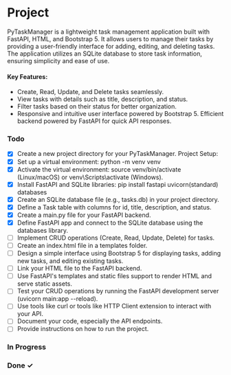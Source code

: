 # Project

PyTaskManager is a lightweight task management application built with FastAPI, HTML, and Bootstrap 5. It allows users to manage their tasks by providing a user-friendly interface for adding, editing, and deleting tasks. The application utilizes an SQLite database to store task information, ensuring simplicity and ease of use.

#### Key Features:

-   Create, Read, Update, and Delete tasks seamlessly.
-   View tasks with details such as title, description, and status.
-   Filter tasks based on their status for better organization.
-   Responsive and intuitive user interface powered by Bootstrap 5.
    Efficient backend powered by FastAPI for quick API responses.

### Todo

-   [x] Create a new project directory for your PyTaskManager.
        Project Setup:
-   [x] Set up a virtual environment: python -m venv venv
-   [x] Activate the virtual environment: source venv/bin/activate (Linux/macOS) or venv\Scripts\activate (Windows).
-   [x] Install FastAPI and SQLite libraries: pip install fastapi uvicorn(standard) databases
-   [x] Create an SQLite database file (e.g., tasks.db) in your project directory.
-   [x] Define a Task table with columns for id, title, description, and status.
-   [x] Create a main.py file for your FastAPI backend.
-   [x] Define FastAPI app and connect to the SQLite database using the databases library.
-   [ ] Implement CRUD operations (Create, Read, Update, Delete) for tasks.
-   [ ] Create an index.html file in a templates folder.
-   [ ] Design a simple interface using Bootstrap 5 for displaying tasks, adding new tasks, and editing existing tasks.
-   [ ] Link your HTML file to the FastAPI backend.
-   [ ] Use FastAPI's templates and static files support to render HTML and serve static assets.
-   [ ] Test your CRUD operations by running the FastAPI development server (uvicorn main:app --reload).
-   [ ] Use tools like curl or tools like HTTP Client extension to interact with your API.
-   [ ] Document your code, especially the API endpoints.
-   [ ] Provide instructions on how to run the project.

### In Progress

### Done ✓
